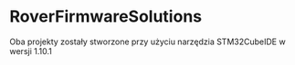 # RoverFirmwareSolutions
Oba projekty zostały stworzone przy użyciu narzędzia STM32CubeIDE w wersji 1.10.1
